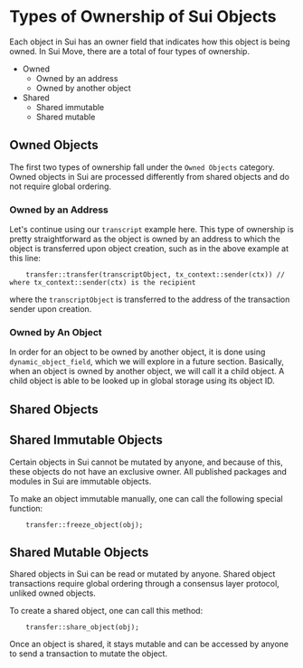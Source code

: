 # Types of Ownership of Sui Objects

Each object in Sui has an owner field that indicates how this object is being owned. In Sui Move, there are a total of four types of ownership.

- Owned
    - Owned by an address
    - Owned by another object 
- Shared
    - Shared immutable
    - Shared mutable

## Owned Objects

The first two types of ownership fall under the `Owned Objects` category. Owned objects in Sui are processed differently from shared objects and do not require global ordering. 

### Owned by an Address

Let's continue using our `transcript` example here. This type of ownership is pretty straightforward as the object is owned by an address to which the object is transferred upon object creation, such as in the above example at this line:

```move
    transfer::transfer(transcriptObject, tx_context::sender(ctx)) // where tx_context::sender(ctx) is the recipient
```

where the `transcriptObject` is transferred to the address of the transaction sender upon creation.

### Owned by An Object

In order for an object to be owned by another object, it is done using `dynamic_object_field`, which we will explore in a future section. Basically, when an object is owned by another object, we will call it a child object. A child object is able to be looked up in global storage using its object ID.

## Shared Objects

## Shared Immutable Objects

Certain objects in Sui cannot be mutated by anyone, and because of this, these objects do not have an exclusive owner. All published packages and modules in Sui are immutable objects. 

To make an object immutable manually, one can call the following special function:

```move
    transfer::freeze_object(obj);
```

## Shared Mutable Objects

Shared objects in Sui can be read or mutated by anyone. Shared object transactions require global ordering through a consensus layer protocol, unliked owned objects. 

To create a shared object, one can call this method:

```move
    transfer::share_object(obj);
```

Once an object is shared, it stays mutable and can be accessed by anyone to send a transaction to mutate the object. 

